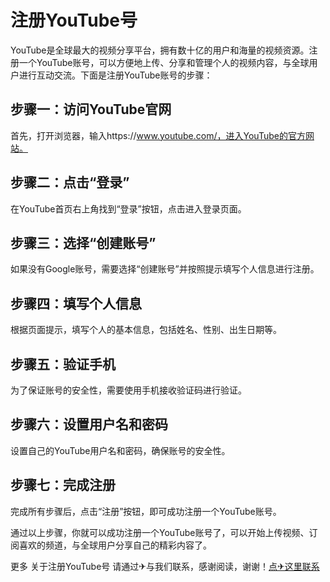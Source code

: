 # 注册YouTube号

YouTube是全球最大的视频分享平台，拥有数十亿的用户和海量的视频资源。注册一个YouTube账号，可以方便地上传、分享和管理个人的视频内容，与全球用户进行互动交流。下面是注册YouTube账号的步骤：

## 步骤一：访问YouTube官网

首先，打开浏览器，输入https://www.youtube.com/，进入YouTube的官方网站。

## 步骤二：点击“登录”

在YouTube首页右上角找到“登录”按钮，点击进入登录页面。

## 步骤三：选择“创建账号”

如果没有Google账号，需要选择“创建账号”并按照提示填写个人信息进行注册。

## 步骤四：填写个人信息

根据页面提示，填写个人的基本信息，包括姓名、性别、出生日期等。

## 步骤五：验证手机

为了保证账号的安全性，需要使用手机接收验证码进行验证。

## 步骤六：设置用户名和密码

设置自己的YouTube用户名和密码，确保账号的安全性。

## 步骤七：完成注册

完成所有步骤后，点击“注册”按钮，即可成功注册一个YouTube账号。

通过以上步骤，你就可以成功注册一个YouTube账号了，可以开始上传视频、订阅喜欢的频道，与全球用户分享自己的精彩内容了。

更多 关于注册YouTube号 请通过✈与我们联系，感谢阅读，谢谢！[点✈这里联系](https://lm.k02.cc)